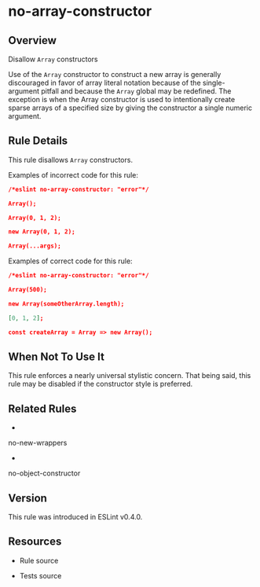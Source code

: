 

# no-array-constructor
## Overview

Disallow `Array` constructors

Use of the `Array` constructor to construct a new array is generally
discouraged in favor of array literal notation because of the single-argument
pitfall and because the `Array` global may be redefined. The exception is when
the Array constructor is used to intentionally create sparse arrays of a
specified size by giving the constructor a single numeric argument.

## Rule Details

This rule disallows `Array` constructors.

Examples of incorrect code for this rule:


```json
/*eslint no-array-constructor: "error"*/

Array();

Array(0, 1, 2);

new Array(0, 1, 2);

Array(...args);
```

Examples of correct code for this rule:


```json
/*eslint no-array-constructor: "error"*/

Array(500);

new Array(someOtherArray.length);

[0, 1, 2];

const createArray = Array => new Array();
```

## When Not To Use It

This rule enforces a nearly universal stylistic concern. That being said, this
rule may be disabled if the constructor style is preferred.

## Related Rules


- 
no-new-wrappers 

- 
no-object-constructor 

## Version

This rule was introduced in ESLint v0.4.0.

## Resources


- Rule source 

- Tests source 

